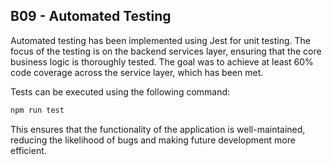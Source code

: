 ## B09 - Automated Testing

Automated testing has been implemented using Jest for unit testing. The focus of the testing is on the backend services layer, ensuring that the core business logic is thoroughly tested. The goal was to achieve at least 60% code coverage across the service layer, which has been met.

Tests can be executed using the following command:

```bash
npm run test
```

This ensures that the functionality of the application is well-maintained, reducing the likelihood of bugs and making future development more efficient.
